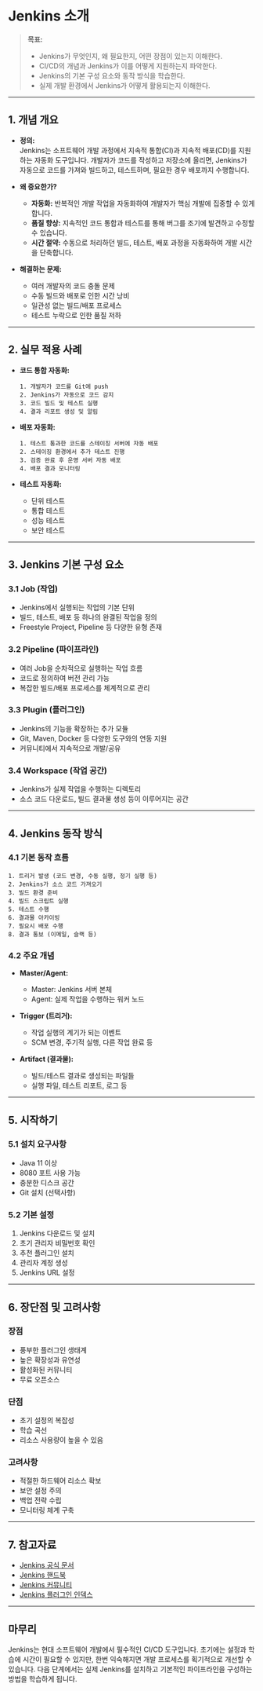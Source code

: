 # Jenkins 소개

> **목표:**  
> - Jenkins가 무엇인지, 왜 필요한지, 어떤 장점이 있는지 이해한다.
> - CI/CD의 개념과 Jenkins가 이를 어떻게 지원하는지 파악한다.
> - Jenkins의 기본 구성 요소와 동작 방식을 학습한다.
> - 실제 개발 환경에서 Jenkins가 어떻게 활용되는지 이해한다.

---

## 1. 개념 개요

- **정의:**  
  Jenkins는 소프트웨어 개발 과정에서 지속적 통합(CI)과 지속적 배포(CD)를 지원하는 자동화 도구입니다. 
  개발자가 코드를 작성하고 저장소에 올리면, Jenkins가 자동으로 코드를 가져와 빌드하고, 테스트하며, 필요한 경우 배포까지 수행합니다.

- **왜 중요한가?**  
  - **자동화:** 반복적인 개발 작업을 자동화하여 개발자가 핵심 개발에 집중할 수 있게 합니다.
  - **품질 향상:** 지속적인 코드 통합과 테스트를 통해 버그를 조기에 발견하고 수정할 수 있습니다.
  - **시간 절약:** 수동으로 처리하던 빌드, 테스트, 배포 과정을 자동화하여 개발 시간을 단축합니다.

- **해결하는 문제:**  
  - 여러 개발자의 코드 충돌 문제
  - 수동 빌드와 배포로 인한 시간 낭비
  - 일관성 없는 빌드/배포 프로세스
  - 테스트 누락으로 인한 품질 저하

---

## 2. 실무 적용 사례

- **코드 통합 자동화:**  
  ```plaintext
  1. 개발자가 코드를 Git에 push
  2. Jenkins가 자동으로 코드 감지
  3. 코드 빌드 및 테스트 실행
  4. 결과 리포트 생성 및 알림
  ```

- **배포 자동화:**  
  ```plaintext
  1. 테스트 통과한 코드를 스테이징 서버에 자동 배포
  2. 스테이징 환경에서 추가 테스트 진행
  3. 검증 완료 후 운영 서버 자동 배포
  4. 배포 결과 모니터링
  ```

- **테스트 자동화:**  
  - 단위 테스트
  - 통합 테스트
  - 성능 테스트
  - 보안 테스트

---

## 3. Jenkins 기본 구성 요소

### 3.1 Job (작업)
- Jenkins에서 실행되는 작업의 기본 단위
- 빌드, 테스트, 배포 등 하나의 완결된 작업을 정의
- Freestyle Project, Pipeline 등 다양한 유형 존재

### 3.2 Pipeline (파이프라인)
- 여러 Job을 순차적으로 실행하는 작업 흐름
- 코드로 정의하여 버전 관리 가능
- 복잡한 빌드/배포 프로세스를 체계적으로 관리

### 3.3 Plugin (플러그인)
- Jenkins의 기능을 확장하는 추가 모듈
- Git, Maven, Docker 등 다양한 도구와의 연동 지원
- 커뮤니티에서 지속적으로 개발/공유

### 3.4 Workspace (작업 공간)
- Jenkins가 실제 작업을 수행하는 디렉토리
- 소스 코드 다운로드, 빌드 결과물 생성 등이 이루어지는 공간

---

## 4. Jenkins 동작 방식

### 4.1 기본 동작 흐름
```plaintext
1. 트리거 발생 (코드 변경, 수동 실행, 정기 실행 등)
2. Jenkins가 소스 코드 가져오기
3. 빌드 환경 준비
4. 빌드 스크립트 실행
5. 테스트 수행
6. 결과물 아카이빙
7. 필요시 배포 수행
8. 결과 통보 (이메일, 슬랙 등)
```

### 4.2 주요 개념
- **Master/Agent:** 
  - Master: Jenkins 서버 본체
  - Agent: 실제 작업을 수행하는 워커 노드

- **Trigger (트리거):**
  - 작업 실행의 계기가 되는 이벤트
  - SCM 변경, 주기적 실행, 다른 작업 완료 등

- **Artifact (결과물):**
  - 빌드/테스트 결과로 생성되는 파일들
  - 실행 파일, 테스트 리포트, 로그 등

---

## 5. 시작하기

### 5.1 설치 요구사항
- Java 11 이상
- 8080 포트 사용 가능
- 충분한 디스크 공간
- Git 설치 (선택사항)

### 5.2 기본 설정
1. Jenkins 다운로드 및 설치
2. 초기 관리자 비밀번호 확인
3. 추천 플러그인 설치
4. 관리자 계정 생성
5. Jenkins URL 설정

---

## 6. 장단점 및 고려사항

### 장점
- 풍부한 플러그인 생태계
- 높은 확장성과 유연성
- 활성화된 커뮤니티
- 무료 오픈소스

### 단점
- 초기 설정의 복잡성
- 학습 곡선
- 리소스 사용량이 높을 수 있음

### 고려사항
- 적절한 하드웨어 리소스 확보
- 보안 설정 주의
- 백업 전략 수립
- 모니터링 체계 구축

---

## 7. 참고자료

- [Jenkins 공식 문서](https://www.jenkins.io/doc/)
- [Jenkins 핸드북](https://www.jenkins.io/doc/book/)
- [Jenkins 커뮤니티](https://www.jenkins.io/participate/)
- [Jenkins 플러그인 인덱스](https://plugins.jenkins.io/)

---

## 마무리

Jenkins는 현대 소프트웨어 개발에서 필수적인 CI/CD 도구입니다. 
초기에는 설정과 학습에 시간이 필요할 수 있지만, 한번 익숙해지면 개발 프로세스를 획기적으로 개선할 수 있습니다.
다음 단계에서는 실제 Jenkins를 설치하고 기본적인 파이프라인을 구성하는 방법을 학습하게 됩니다.